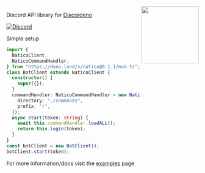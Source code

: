 <img align="right" src="https://avatars.githubusercontent.com/u/85624930?s=200&v=4" height="150px">

Discord API library for [Discordeno](https://github.com/discordeno/discordeno)

[![Discord](https://img.shields.io/discord/748956745409232945?color=7289da&logo=discord&logoColor=dark)](https://discord.gg/KkMKCchJb8)

Simple setup

```ts
import {
  NaticoClient,
  NaticoCommandHandler,
} from "https://deno.land/x/natico@0.1.1/mod.ts";
class BotClient extends NaticoClient {
  constructor() {
    super({});
  }
  commandHandler: NaticoCommandHandler = new NaticoCommandHandler(this, {
    directory: "./commands",
    prefix: "!",
  });
  async start(token: string) {
    await this.commandHandler.loadALL();
    return this.login(token);
  }
}
const botClient = new BotClient();
botClient.start(token);
```

For more information/docs visit the
[examples](https://github.com/naticoo/examplebot) page
